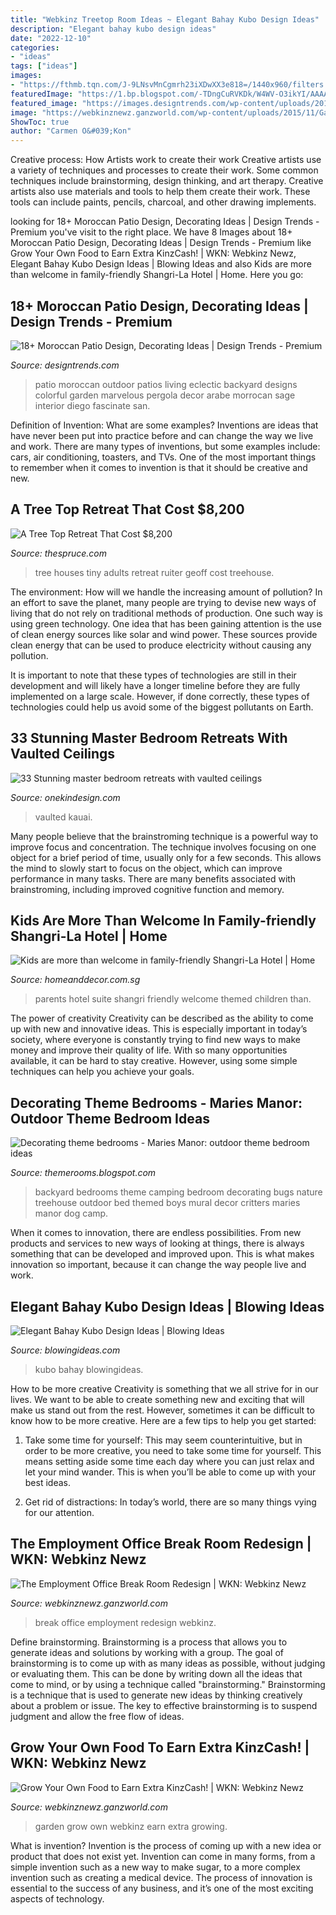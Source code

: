 ```yaml
---
title: "Webkinz Treetop Room Ideas ~ Elegant Bahay Kubo Design Ideas"
description: "Elegant bahay kubo design ideas"
date: "2022-12-10"
categories:
- "ideas"
tags: ["ideas"]
images:
- "https://fthmb.tqn.com/J-9LNsvMnCgmrh23iXDwXX3e818=/1440x960/filters:fill(auto,1)/The_Raven_loft_treehouse_geoff_de_Ruiter_via_smallspaces.about.com-56a887d73df78cf7729e94e2.jpg"
featuredImage: "https://1.bp.blogspot.com/-TDngCuRVKDk/W4WV-O3ikYI/AAAAAAAAw6Q/vsmt1x5J1iI7DgY-GSU_k2xSIkhLAzt6gCLcBGAs/s640/backyard%2Bbedroom.jpg"
featured_image: "https://images.designtrends.com/wp-content/uploads/2016/01/29111741/7Moroccan-eclectic-patio.jpg"
image: "https://webkinznewz.ganzworld.com/wp-content/uploads/2015/11/Garden-Room.png"
ShowToc: true
author: "Carmen O&#039;Kon"
---
```



Creative process: How Artists work to create their work
Creative artists use a variety of techniques and processes to create their work. Some common techniques include brainstorming, design thinking, and art therapy. Creative artists also use materials and tools to help them create their work. These tools can include paints, pencils, charcoal, and other drawing implements.

	

		
looking for 18+ Moroccan Patio Design, Decorating Ideas | Design Trends - Premium you've visit to the right place. We have 8 Images about 18+ Moroccan Patio Design, Decorating Ideas | Design Trends - Premium like Grow Your Own Food to Earn Extra KinzCash! | WKN: Webkinz Newz, Elegant Bahay Kubo Design Ideas | Blowing Ideas and also Kids are more than welcome in family-friendly Shangri-La Hotel | Home. Here you go:
		
    
## 18+ Moroccan Patio Design, Decorating Ideas | Design Trends - Premium

<img loading=lazy src="https://images.designtrends.com/wp-content/uploads/2016/01/29111741/7Moroccan-eclectic-patio.jpg" onerror="this.onerror=null;this.src='https://tse4.mm.bing.net/th?id=OIP.qBPQGfSFoDrcxjzu_nbmJgHaEl&amp;pid=15.1';" alt="18+ Moroccan Patio Design, Decorating Ideas | Design Trends - Premium">

_Source: designtrends.com_

>patio moroccan outdoor patios living eclectic backyard designs colorful garden marvelous pergola decor arabe morrocan sage interior diego fascinate san. 

	

Definition of Invention: What are some examples?
Inventions are ideas that have never been put into practice before and can change the way we live and work. There are many types of inventions, but some examples include: cars, air conditioning, toasters, and TVs. One of the most important things to remember when it comes to invention is that it should be creative and new.

    
## A Tree Top Retreat That Cost $8,200

<img loading=lazy src="https://fthmb.tqn.com/J-9LNsvMnCgmrh23iXDwXX3e818=/1440x960/filters:fill(auto,1)/The_Raven_loft_treehouse_geoff_de_Ruiter_via_smallspaces.about.com-56a887d73df78cf7729e94e2.jpg" onerror="this.onerror=null;this.src='https://tse2.mm.bing.net/th?id=OIP.Dnm3jJhpGBaP0-iYAVCCDwHaE8&amp;pid=15.1';" alt="A Tree Top Retreat That Cost $8,200">

_Source: thespruce.com_

>tree houses tiny adults retreat ruiter geoff cost treehouse. 

	

The environment: How will we handle the increasing amount of pollution?
In an effort to save the planet, many people are trying to devise new ways of living that do not rely on traditional methods of production. One such way is using green technology. 
One idea that has been gaining attention is the use of clean energy sources like solar and wind power. These sources provide clean energy that can be used to produce electricity without causing any pollution. 

It is important to note that these types of technologies are still in their development and will likely have a longer timeline before they are fully implemented on a large scale. However, if done correctly, these types of technologies could help us avoid some of the biggest pollutants on Earth.

    
## 33 Stunning Master Bedroom Retreats With Vaulted Ceilings

<img loading=lazy src="https://cdn.onekindesign.com/wp-content/uploads/2017/02/Master-Bedroom-Vaulted-Ceiling-05-1-Kindesign.jpg" onerror="this.onerror=null;this.src='https://tse1.mm.bing.net/th?id=OIP.rihL9l8ZNso2SvYoljA2mwHaE5&amp;pid=15.1';" alt="33 Stunning master bedroom retreats with vaulted ceilings">

_Source: onekindesign.com_

>vaulted kauai. 

	

Many people believe that the brainstroming technique is a powerful way to improve focus and concentration. The technique involves focusing on one object for a brief period of time, usually only for a few seconds. This allows the mind to slowly start to focus on the object, which can improve performance in many tasks. There are many benefits associated with brainstroming, including improved cognitive function and memory.

    
## Kids Are More Than Welcome In Family-friendly Shangri-La Hotel | Home

<img loading=lazy src="https://www.homeanddecor.com.sg/sites/default/files/imagecache/hnd_revamp_1x1_large/blog/gallery_article/gallery_images/97101-themed-family-suite-parents-room.jpg" onerror="this.onerror=null;this.src='https://tse4.mm.bing.net/th?id=OIP._xvBEoAlmWlEey7naVMSbQHaEN&amp;pid=15.1';" alt="Kids are more than welcome in family-friendly Shangri-La Hotel | Home">

_Source: homeanddecor.com.sg_

>parents hotel suite shangri friendly welcome themed children than. 

	

The power of creativity
Creativity can be described as the ability to come up with new and innovative ideas. This is especially important in today’s society, where everyone is constantly trying to find new ways to make money and improve their quality of life. With so many opportunities available, it can be hard to stay creative. However, using some simple techniques can help you achieve your goals.

    
## Decorating Theme Bedrooms - Maries Manor: Outdoor Theme Bedroom Ideas

<img loading=lazy src="https://1.bp.blogspot.com/-TDngCuRVKDk/W4WV-O3ikYI/AAAAAAAAw6Q/vsmt1x5J1iI7DgY-GSU_k2xSIkhLAzt6gCLcBGAs/s640/backyard%2Bbedroom.jpg" onerror="this.onerror=null;this.src='https://tse3.mm.bing.net/th?id=OIP.aUUTu86gJCWLB5he7QI5OgHaHj&amp;pid=15.1';" alt="Decorating theme bedrooms - Maries Manor: outdoor theme bedroom ideas">

_Source: themerooms.blogspot.com_

>backyard bedrooms theme camping bedroom decorating bugs nature treehouse outdoor bed themed boys mural decor critters maries manor dog camp. 

	

When it comes to innovation, there are endless possibilities. From new products and services to new ways of looking at things, there is always something that can be developed and improved upon. This is what makes innovation so important, because it can change the way people live and work.

    
## Elegant Bahay Kubo Design Ideas | Blowing Ideas

<img loading=lazy src="https://www.blowingideas.com/wp-content/uploads/2020/06/Elegant-Bahay-Kubo-Design-Ideas.jpg" onerror="this.onerror=null;this.src='https://tse4.mm.bing.net/th?id=OIP.WOcvFPEpUK6JeiRutJ7MvQHaD4&amp;pid=15.1';" alt="Elegant Bahay Kubo Design Ideas | Blowing Ideas">

_Source: blowingideas.com_

>kubo bahay blowingideas. 

	

How to be more creative
Creativity is something that we all strive for in our lives. We want to be able to create something new and exciting that will make us stand out from the rest. However, sometimes it can be difficult to know how to be more creative. Here are a few tips to help you get started:
1. Take some time for yourself: This may seem counterintuitive, but in order to be more creative, you need to take some time for yourself. This means setting aside some time each day where you can just relax and let your mind wander. This is when you’ll be able to come up with your best ideas.

2. Get rid of distractions: In today’s world, there are so many things vying for our attention.

    
## The Employment Office Break Room Redesign | WKN: Webkinz Newz

<img loading=lazy src="https://webkinznewz.ganzworld.com/wp-content/uploads/2012/02/BreakRoomFixed.png" onerror="this.onerror=null;this.src='https://tse2.mm.bing.net/th?id=OIP.ElA-IDHSYX86SXQknBuEFQHaF7&amp;pid=15.1';" alt="The Employment Office Break Room Redesign | WKN: Webkinz Newz">

_Source: webkinznewz.ganzworld.com_

>break office employment redesign webkinz. 

	

Define brainstorming.
Brainstorming is a process that allows you to generate ideas and solutions by working with a group. The goal of brainstorming is to come up with as many ideas as possible, without judging or evaluating them. This can be done by writing down all the ideas that come to mind, or by using a technique called "brainstorming." Brainstorming is a technique that is used to generate new ideas by thinking creatively about a problem or issue. The key to effective brainstorming is to suspend judgment and allow the free flow of ideas.

    
## Grow Your Own Food To Earn Extra KinzCash! | WKN: Webkinz Newz

<img loading=lazy src="https://webkinznewz.ganzworld.com/wp-content/uploads/2015/11/Garden-Room.png" onerror="this.onerror=null;this.src='https://tse3.mm.bing.net/th?id=OIP.qr3gBewPpF7r1qmJKt3cWAHaFb&amp;pid=15.1';" alt="Grow Your Own Food to Earn Extra KinzCash! | WKN: Webkinz Newz">

_Source: webkinznewz.ganzworld.com_

>garden grow own webkinz earn extra growing. 

	

What is invention?
Invention is the process of coming up with a new idea or product that does not exist yet. Invention can come in many forms, from a simple invention such as a new way to make sugar, to a more complex invention such as creating a medical device. The process of innovation is essential to the success of any business, and it’s one of the most exciting aspects of technology.

